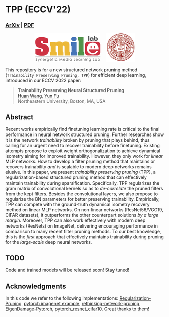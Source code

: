 # TPP (ECCV'22)

### [ArXiv](https://arxiv.org/abs/2207.12534) | [PDF](https://arxiv.org/pdf/2207.12534.pdf) 

<div align="center">
    <a><img src="figs/smile.png"  height="90px" ></a>
    &nbsp &nbsp
    <a><img src="figs/neu.png"  height="90px" ></a>
</div>

This repository is for a new structured network pruning method (`Trainability Preserving Pruning, TPP`) for efficient deep learning, introduced in our ECCV 2022 paper:
> **Trainability Preserving Neural Structured Pruning** \
> [Huan Wang](http://huanwang.tech/), [Yun Fu](http://www1.ece.neu.edu/~yunfu/) \
> Northeastern University, Boston, MA, USA


## Abstract
Recent works empirically find finetuning learning rate is critical to the final performance in neural network structured pruning. Further researches show it is the network *trainability* broken by pruning that plays behind, thus calling for an urgent need to recover trainability before finetuning. Existing attempts propose to exploit weight orthogonalization to achieve dynamical isometry aiming for improved trainability. However, they only work for *linear* MLP networks. How to develop a filter pruning method that maintains or recovers trainability *and* is scalable to modern deep networks remains elusive. In this paper, we present *trainability preserving pruning* (TPP), a regularization-based structured pruning method that can effectively maintain trainability during sparsification. Specifically, TPP regularizes the gram matrix of convolutional kernels so as to *de-correlate* the pruned filters from the kept filters. Besides the convolutional layers, we also propose to regularize the BN parameters for better preserving trainability. Empirically, TPP can compete with the ground-truth dynamical isometry recovery method on linear MLP networks. On non-linear networks (ResNet56/VGG19, CIFAR datasets), it outperforms the other counterpart solutions *by a large margin*. Moreover, TPP can also work effectively with modern deep networks (ResNets) on ImageNet, delivering encouraging performance in comparison to many recent filter pruning methods. To our best knowledge, this is the *first* approach that effectively maintains trainability during pruning for the *large-scale* deep neural networks.

## TODO
Code and trained models will be released soon! Stay tuned!

## Acknowledgments
In this code we refer to the following implementations: [Regularization-Pruning](https://github.com/MingSun-Tse/Regularization-Pruning), [pytorch imagenet example](https://github.com/pytorch/examples/tree/master/imagenet), [rethinking-network-pruning](https://github.com/Eric-mingjie/rethinking-network-pruning), [EigenDamage-Pytorch](https://github.com/alecwangcq/EigenDamage-Pytorch), [pytorch_resnet_cifar10](https://github.com/akamaster/pytorch_resnet_cifar10). Great thanks to them!
